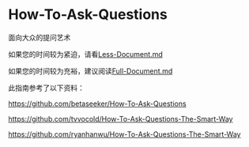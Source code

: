 # How-To-Ask-Questions
面向大众的提问艺术



如果您的时间较为紧迫，请看[Less-Document.md](Less-Document.md)



如果您的时间较为充裕，建议阅读[Full-Document.md](Full-Document.md)



此指南参考了以下资料：

https://github.com/betaseeker/How-To-Ask-Questions

https://github.com/tvvocold/How-To-Ask-Questions-The-Smart-Way

https://github.com/ryanhanwu/How-To-Ask-Questions-The-Smart-Way
